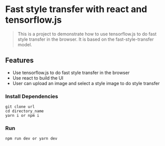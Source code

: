 # Fast style transfer with react and tensorflow.js

> This is a project to demonstrate how to use tensorflow.js to do fast style transfer in the browser. It is based on the fast-style-transfer model.

## Features

- Use tensorflow.js to do fast style transfer in the browser
- Use react to build the UI
- User can upload an image and select a style image to do style transfer

### Install Dependencies

```
git clone url
cd directory_name
yarn i or npm i

```

### Run

```
npm run dev or yarn dev
```
